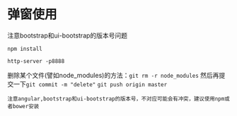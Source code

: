 # 弹窗使用
注意bootstrap和ui-bootstrap的版本号问题

``npm install``

``http-server -p8888``


删除某个文件(譬如node_modules)的方法：``git rm -r node_modules`` 然后再提交一下``git commit -m "delete"`` ``git push origin master``


``注意angular,bootstrap和ui-bootstrap的版本号，不对应可能会有冲突，建议使用npm或者bower安装``